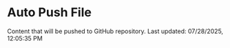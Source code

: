 # Auto Push File

Content that will be pushed to GitHub repository.
Last updated: 07/28/2025, 12:05:35 PM